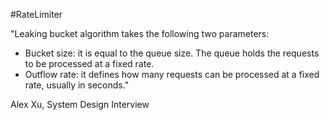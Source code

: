 #RateLimiter 

"Leaking bucket algorithm takes the following two parameters:
- Bucket size: it is equal to the queue size. The queue holds the requests to be processed at a fixed rate.
- Outflow rate: it defines how many requests can be processed at a fixed rate, usually in seconds."

Alex Xu, System Design Interview